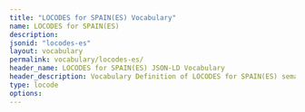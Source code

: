 ```yaml
---
title: "LOCODES for SPAIN(ES) Vocabulary"
name: LOCODES for SPAIN(ES) 
description: 
jsonid: "locodes-es"
layout: vocabulary
permalink: vocabulary/locodes-es/
header_name: LOCODES for SPAIN(ES) JSON-LD Vocabulary
header_description: Vocabulary Definition of LOCODES for SPAIN(ES) semantics in HTML format. JSON-LD format is available at [locodes-es.jsonld](https://edi3.org/vocabulary/locodes-es.jsonld)
type: locode
options:
---
```

